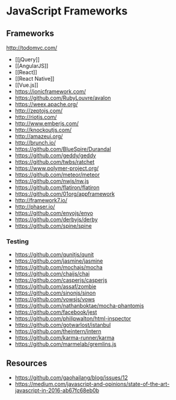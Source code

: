 # JavaScript Frameworks

## Frameworks

http://todomvc.com/

- [[jQuery]]
- [[AngularJS]]
- [[React]]
- [[React Native]]
- [[Vue.js]]
- https://ionicframework.com/
- https://github.com/RubyLouvre/avalon
- https://weex.apache.org/
- http://zeptojs.com/
- http://riotjs.com/
- http://www.emberjs.com/
- http://knockoutjs.com/
- http://amazeui.org/
- http://brunch.io/
- https://github.com/BlueSpire/Durandal
- https://github.com/geddy/geddy
- https://github.com/twbs/ratchet
- https://www.polymer-project.org/
- https://github.com/meteor/meteor
- https://github.com/nwjs/nw.js
- https://github.com/flatiron/flatiron
- https://github.com/01org/appframework
- http://framework7.io/
- http://phaser.io/
- https://github.com/enyojs/enyo
- https://github.com/derbyjs/derby
- https://github.com/spine/spine

### Testing

- https://github.com/qunitjs/qunit
- https://github.com/jasmine/jasmine
- https://github.com/mochajs/mocha
- https://github.com/chaijs/chai
- https://github.com/casperjs/casperjs
- https://github.com/assaf/zombie
- https://github.com/sinonjs/sinon
- https://github.com/vowsjs/vows
- https://github.com/nathanboktae/mocha-phantomjs
- https://github.com/facebook/jest
- https://github.com/philipwalton/html-inspector
- https://github.com/gotwarlost/istanbul
- https://github.com/theintern/intern
- https://github.com/karma-runner/karma
- https://github.com/marmelab/gremlins.js

## Resources

- https://github.com/gaohailang/blog/issues/12
- https://medium.com/javascript-and-opinions/state-of-the-art-javascript-in-2016-ab67fc68eb0b
